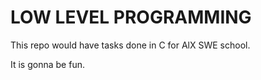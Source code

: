 # LOW LEVEL PROGRAMMING

This repo would have tasks done in C for AlX SWE school.

It is gonna be fun.
